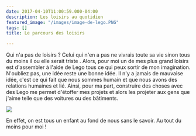 ```yaml
---
date: 2017-04-10T11:00:59.000-04:00
description: Les loisirs au quotidien
featured_image: "/images/image-de-lego.PNG"
tags: []
title: Le parcours des loisirs

---
```

Qui n'a pas de loisirs ? Celui qui n'en a pas ne vivrais toute sa vie sinon tous du moins il ou elle serait triste . Alors, pour moi un de mes plus grand loisirs est d'assembler à l'aide de Lego tous ce qui peux sortir de mon imagination. N'oubliez pas, une idée reste une bonne idée. Il n'y a jamais de mauvaise idée, c'est ce qui fait que nous sommes humain et que nous avons des relations humaines et lié. Ainsi, pour ma part, construire des choses avec des Lego me permet d'étoffer mes projets et alors les projeter aux gens que j'aime telle que des voitures ou des bâtiments. 

![](/images/image-de-lego-n-2.PNG)

En effet, on est tous un enfant au fond de nous sans le savoir. Au tout du moins pour moi !